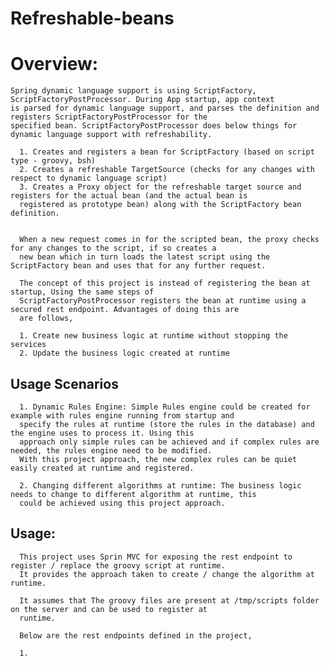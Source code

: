 Refreshable-beans
=================

Overview:
=========

    Spring dynamic language support is using ScriptFactory, ScriptFactoryPostProcessor. During App startup, app context 
    is parsed for dynamic language support, and parses the definition and registers ScriptFactoryPostProcessor for the 
    specified bean. ScriptFactoryPostProcessor does below things for dynamic language support with refreshability.
    
      1. Creates and registers a bean for ScriptFactory (based on script type - groovy, bsh)
      2. Creates a refreshable TargetSource (checks for any changes with respect to dynamic language script)
      3. Creates a Proxy object for the refreshable target source and registers for the actual bean (and the actual bean is 
      registered as prototype bean) along with the ScriptFactory bean definition.
      
      
      When a new request comes in for the scripted bean, the proxy checks for any changes to the script, if so creates a
      new bean which in turn loads the latest script using the ScriptFactory bean and uses that for any further request.
      
      The concept of this project is instead of registering the bean at startup, Using the same steps of 
      ScriptFactoryPostProcessor registers the bean at runtime using a secured rest endpoint. Advantages of doing this are
      are follows,
      
      1. Create new business logic at runtime without stopping the services
      2. Update the business logic created at runtime 


Usage Scenarios
---------------

      1. Dynamic Rules Engine: Simple Rules engine could be created for example with rules engine running from startup and
      specify the rules at runtime (store the rules in the database) and the engine uses to process it. Using this
      approach only simple rules can be achieved and if complex rules are needed, the rules engine need to be modified.
      With this project approach, the new complex rules can be quiet easily created at runtime and registered.
      
      2. Changing different algorithms at runtime: The business logic needs to change to different algorithm at runtime, this
      could be achieved using this project approach.
      
      

Usage:
------

      This project uses Sprin MVC for exposing the rest endpoint to register / replace the groovy script at runtime.
      It provides the approach taken to create / change the algorithm at runtime. 
      
      It assumes that The groovy files are present at /tmp/scripts folder on the server and can be used to register at
      runtime.
      
      Below are the rest endpoints defined in the project,
      
      1. 
      
      
      
      
      

